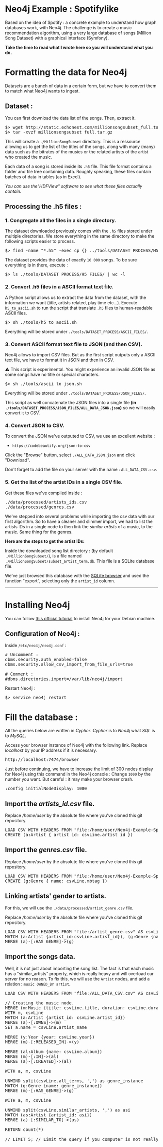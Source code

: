 # Neo4j Example : Spotifylike
Based on the idea of Spotify : a concrete example to understand how graph databases work, with Neo4j. 
The challenge is to create a music recommendation algorithm, using a very large database of songs (Million Song Dataset) with a graphical interface (Symfony).

**Take the time to read what I wrote here so you will understand what you do.**

# Formatting the data for Neo4j

Datasets are a bunch of data in a certain form, but we have to convert them to match what Neo4j wants to ingest.

## Dataset :
You can first download the data list of the songs. Then, extract it.

<pre>
$> wget http://static.echonest.com/millionsongsubset_full.tar.gz
$> tar -xvzf millionsongsubset_full.tar.gz
</pre>

This will create a `./MillionSongSubset` directory.
This is a ressource allowing us to get the list of the titles of the songs, along with many (many) data such as the bitrates of the musics or the related artists of the artist who created the music.

Each data of a song is stored inside its `.h5` file.
This file format contains a folder and file tree containing data. 
Roughly speaking, these files contain batches of data in tables (as in Excel).

_You can use the"HDFView" software to see what these files actually contain._

## Processing the .h5 files :

### 1. Congregate all the files in a single directory.

The dataset downloaded previously comes with the `.h5` files stored under multiple directories.
We store everything in the same directory to make the following scripts easier to process.

<pre>
$> find -name "*.h5" -exec cp {} ../tools/DATASET_PROCESS/H5_FILES/ \;
</pre>

The dataset provides the data of exactly `10 000` songs.
To be sure everything is in there, execute :

<pre>
$> ls ./tools/DATASET_PROCESS/H5_FILES/ | wc -l
</pre>

### 2. Convert .h5 files in a ASCII format text file.

A Python script allows us to extract the data from the dataset, with the information we want (title, artists related, play time etc...).
Execute `h5_to_ascii.sh` to run the script that translate `.h5` files to human-readable ASCII files.

<pre>
$> sh ./tools/h5_to_ascii.sh
</pre>
Everything will be stored under `./tools/DATASET_PROCESS/ASCII_FILES/`.

### 3. Convert ASCII format text file to JSON (and then CSV).

Neo4j allows to import CSV files.
But as the first script outputs only a ASCII text file, we have to format it in JSON and then in CSV.

:warning: This script is experimental. You might experience an invalid JSON file as some songs have no title or special characters.
<pre>
$> sh ./tools/ascii_to_json.sh
</pre>
Everything will be stored under `./tools/DATASET_PROCESS/JSON_FILES/`.

This script as well concatenate the JSON files into a single file **(in `./tools/DATASET_PROCESS/JSON_FILES/ALL_DATA_JSON.json`)** so we will easily convert it to CSV.

### 4. Convert JSON to CSV.

To convert the JSON we've outputed to CSV, we use an excellent website :
- `https://codebeautify.org/json-to-csv`

Click the "Browse" button, select `./ALL_DATA_JSON.json` and click "Download".

Don't forget to add the file on your server with the name : `ALL_DATA_CSV.csv`.

### 5. Get the list of the artist IDs in a single CSV file.

Get these files we've compiled inside :
<pre>
./data/processed/artists_ids.csv
./data/processed/genres.csv
</pre>

We've stepped into several problems while importing the csv data with our first algorithm.
So to have a cleaner and slimmer import, we had to list the artists IDs in a single node to then link the _similar artists_ of a music, to the music.
Same thing for the genres.

**Here are the steps to get the artist IDs:**

Inside the downloaded song list directory : (by default `./MillionSongSubset/`), is a file named `./MillionSongSubset/subset_artist_term.db`.
This file is a SQLite database file.

We've just browsed this database with the [SQLite browser](http://sqlitebrowser.org/) and used the function "export", selecting only the `artist_id` column.

<hr/>

# Installing Neo4j

You can follow [this official tutorial](https://neo4j.com/docs/operations-manual/current/installation/linux/debian/) to install Neo4j for your Debian machine.

## Configuration of Neo4j :

Inside `/etc/neo4j/neo4j.conf` :
<pre>
# Uncomment :
dbms.security.auth_enabled=false
dbms.security.allow_csv_import_from_file_urls=true

# Comment :
#dbms.directories.import=/var/lib/neo4j/import
</pre>

Restart Neo4j :
<pre>
$> service neo4j restart
</pre>

# Fill the database :

All the queries below are written in _Cypher_.
_Cypher_ is to _Neo4j_ what _SQL_ is to _MySQL_.

Access your browser instance of Neo4j with the following link.
Replace _localhost_ by your IP address if it is necessary.

<pre>
http://localhost:7474/browser
</pre>

Just before continuing, we have to increase the limit of 300 nodes display for Neo4j using this command in the Neo4j console :
Change `1000` by the number you want. But careful : it may make your browser crash.
<pre>
:config initialNodeDisplay: 1000
</pre>

## Import the *artists_id.csv* file.

Replace */home/user* by the absolute file where you've cloned this git repository.
<pre>
LOAD CSV WITH HEADERS FROM "file:/home/user/Neo4j-Example-Spotifylike/data/processed/artists_id.csv" AS csvLine
CREATE (a:Artist { artist_id: csvLine.artist_id })
</pre>

## Import the *genres.csv* file.

Replace */home/user* by the absolute file where you've cloned this git repository.
<pre>
LOAD CSV WITH HEADERS FROM "file:/home/user/Neo4j-Example-Spotifylike/data/processed/genres.csv" AS csvLine
CREATE (g:Genre { name: csvLine.mbtag })
</pre>

## Linking artists' gender to artists.

For this, we will use the `./data/processed/artist_genre.csv` file.

Replace */home/user* by the absolute file where you've cloned this git repository.
<pre>
LOAD CSV WITH HEADERS FROM "file:/artist_genre.csv" AS csvLine
MATCH (a:Artist {artist_id:csvLine.artist_id}), (g:Genre {name: csvLine.mbtag})
MERGE (a)-[:HAS_GENRE]->(g)
</pre>

## Import the songs data.

Well, it is not just about importing the song list. The fact is that each music has a "similar_artists" property, which is really heavy and will overload our server for no reason.
To fix this, we will use the `Artist` nodes, and add a relation : `music OWNED_BY artist`. 

<pre>
LOAD CSV WITH HEADERS FROM "file:/ALL_DATA_CSV.csv" AS csvLine

// Creating the music node.
MERGE (m:Music {title: csvLine.title, duration: csvLine.duration})
WITH m, csvLine
MATCH (a:Artist {artist_id: csvLine.artist_id})
MERGE (a)-[:OWNS]->(m)
SET a.name = csvLine.artist_name

MERGE (y:Year {year: csvLine.year})
MERGE (m)-[:RELEASED_IN]->(y)

MERGE (al:Album {name: csvLine.album})
MERGE (m)-[:IN]->(al)
MERGE (a)-[:CREATED]->(al)

WITH a, m, csvLine

UNWIND split(csvLine.all_terms, ',') as genre_instance
MATCH (g:Genre {name: genre_instance})
MERGE (m)-[:HAS_GENRE]->(g)

WITH a, m, csvLine

UNWIND split(csvLine.similar_artists, ',') as asi
MATCH (as:Artist {artist_id: asi})
MERGE (a)-[:SIMILAR_TO]->(as)

RETURN count(*)

// LIMIT 5; // Limit the query if you computer is not really powerful.
</pre>
